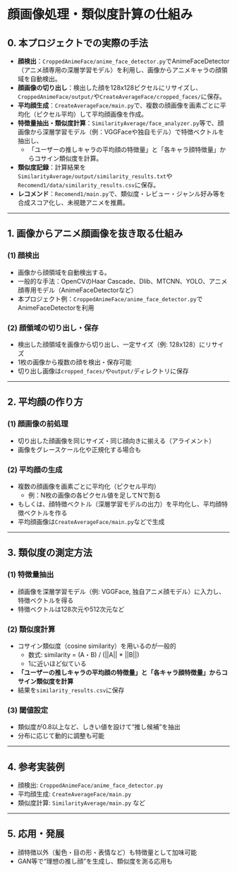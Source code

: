 # 顔画像処理・類似度計算の仕組み

## 0. 本プロジェクトでの実際の手法

- **顔検出**：`CroppedAnimeFace/anime_face_detector.py`でAnimeFaceDetector（アニメ顔専用の深層学習モデル）を利用し、画像からアニメキャラの顔領域を自動検出。
- **顔画像の切り出し**：検出した顔を128x128ピクセルにリサイズし、`CroppedAnimeFace/output/`や`CreateAverageFace/cropped_faces/`に保存。
- **平均顔生成**：`CreateAverageFace/main.py`で、複数の顔画像を画素ごとに平均化（ピクセル平均）して平均顔画像を作成。
- **特徴量抽出・類似度計算**：`SimilarityAverage/face_analyzer.py`等で、顔画像から深層学習モデル（例：VGGFaceや独自モデル）で特徴ベクトルを抽出し、
  - 「ユーザーの推しキャラの平均顔の特徴量」と「各キャラ顔特徴量」からコサイン類似度を計算。
- **類似度記録**：計算結果を`SimilarityAverage/output/similarity_results.txt`や`Recomend1/data/similarity_results.csv`に保存。
- **レコメンド**：`Recomend1/main.py`で、類似度・レビュー・ジャンル好み等を合成スコア化し、未視聴アニメを推薦。

---

## 1. 画像からアニメ顔画像を抜き取る仕組み

### (1) 顔検出
- 画像から顔領域を自動検出する。
- 一般的な手法：OpenCVのHaar Cascade、Dlib、MTCNN、YOLO、アニメ顔専用モデル（AnimeFaceDetectorなど）
- 本プロジェクト例：`CroppedAnimeFace/anime_face_detector.py`でAnimeFaceDetectorを利用

### (2) 顔領域の切り出し・保存
- 検出した顔領域を画像から切り出し、一定サイズ（例: 128x128）にリサイズ
- 1枚の画像から複数の顔を検出・保存可能
- 切り出し画像は`cropped_faces/`や`output/`ディレクトリに保存

---

## 2. 平均顔の作り方

### (1) 顔画像の前処理
- 切り出した顔画像を同じサイズ・同じ顔向きに揃える（アライメント）
- 画像をグレースケール化や正規化する場合も

### (2) 平均顔の生成
- 複数の顔画像を画素ごとに平均化（ピクセル平均）
  - 例：N枚の画像の各ピクセル値を足してNで割る
- もしくは、顔特徴ベクトル（深層学習モデルの出力）を平均化し、平均顔特徴ベクトルを作る
- 平均顔画像は`CreateAverageFace/main.py`などで生成

---

## 3. 類似度の測定方法

### (1) 特徴量抽出
- 顔画像を深層学習モデル（例: VGGFace, 独自アニメ顔モデル）に入力し、特徴ベクトルを得る
- 特徴ベクトルは128次元や512次元など

### (2) 類似度計算
- コサイン類似度（cosine similarity）を用いるのが一般的
  - 数式: similarity = (A・B) / (||A|| * ||B||)
  - 1に近いほど似ている
- **「ユーザーの推しキャラの平均顔の特徴量」と「各キャラ顔特徴量」からコサイン類似度を計算**
- 結果を`similarity_results.csv`に保存

### (3) 閾値設定
- 類似度が0.8以上など、しきい値を設けて“推し候補”を抽出
- 分布に応じて動的に調整も可能

---

## 4. 参考実装例
- 顔検出: `CroppedAnimeFace/anime_face_detector.py`
- 平均顔生成: `CreateAverageFace/main.py`
- 類似度計算: `SimilarityAverage/main.py` など

---

## 5. 応用・発展
- 顔特徴以外（髪色・目の形・表情など）も特徴量として加味可能
- GAN等で“理想の推し顔”を生成し、類似度を測る応用も 